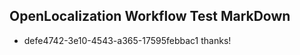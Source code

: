 ## OpenLocalization Workflow Test MarkDown
* defe4742-3e10-4543-a365-17595febbac1 thanks!

<!--HONumber=Jul16_HO3-->


